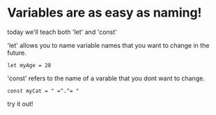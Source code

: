 # Variables are as easy as naming! 

today we'll teach both 'let' and 'const'

'let' allows you to name variable names that you want to change in the future.

```shell
let myAge = 28
```

'const' refers to the name of a varable that you dont want to change.

```shell
const myCat = " =^.^= "
```

try it out!
